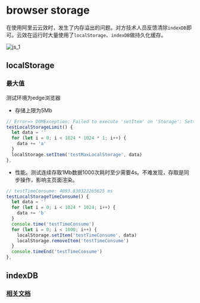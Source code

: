 # browser storage
在使用阿里云云效时，发生了内存溢出的问题。对方技术人员反馈清除`indexDB`即可。云效在运行时大量使用了`localStorage`、`indexDB`做持久化缓存。

<img :src="$withBase('/images/js_1.png')" alt="js_1">

## localStorage

### 最大值
测试环境为edge浏览器
- 存储上限为5Mb
```js
// Error=> DOMException: Failed to execute 'setItem' on 'Storage': Setting the value of 'maxStorage' exceeded the quota.
testLocalStorageLimit() {
  let data = ''
  for (let i = 0; i < 1024 * 1024 * 1; i++) {
    data += 'a'
  }
  localStorage.setItem('testMaxLocalStorage', data)
},
```
- 性能。测试连续存取1Mb数据1000次耗时至少需要4s。不难发现，存取是同步操作，影响主页面渲染。
```js
// testTimeConsume: 4093.830322265625 ms
testLocalStorageTimeConsume() {
  let data = ''
  for (let i = 0; i < 1024 * 1024; i++) {
    data += 'b'
  }
  console.time('testTimeConsume')
  for (let i = 0; i < 1000; i++) {
    localStorage.setItem('testTimeConsume', data)
    localStorage.removeItem('testTimeConsume')
  }
  console.timeEnd('testTimeConsume')
},
```
## indexDB
### <a href="https://www.ruanyifeng.com/blog/2018/07/indexeddb.html">相关文档</a>